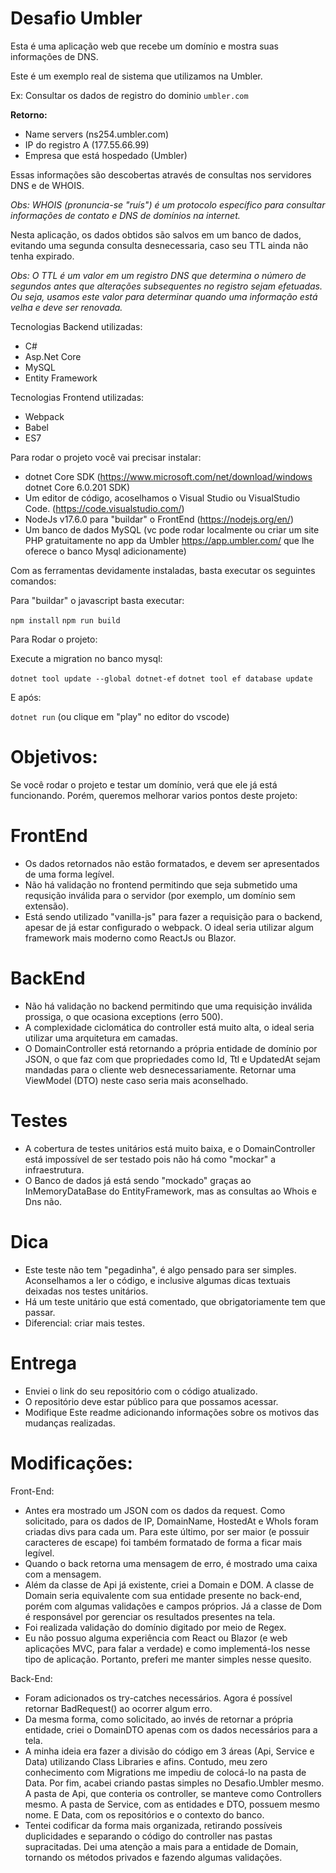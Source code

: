 
# Desafio Umbler

Esta é uma aplicação web que recebe um domínio e mostra suas informações de DNS.

Este é um exemplo real de sistema que utilizamos na Umbler.

Ex: Consultar os dados de registro do dominio `umbler.com`

**Retorno:**
- Name servers (ns254.umbler.com)
- IP do registro A (177.55.66.99)
- Empresa que está hospedado (Umbler)

Essas informações são descobertas através de consultas nos servidores DNS e de WHOIS.

*Obs: WHOIS (pronuncia-se "ruís") é um protocolo específico para consultar informações de contato e DNS de domínios na internet.*

Nesta aplicação, os dados obtidos são salvos em um banco de dados, evitando uma segunda consulta desnecessaria, caso seu TTL ainda não tenha expirado.

*Obs: O TTL é um valor em um registro DNS que determina o número de segundos antes que alterações subsequentes no registro sejam efetuadas. Ou seja, usamos este valor para determinar quando uma informação está velha e deve ser renovada.*

Tecnologias Backend utilizadas:

- C#
- Asp.Net Core
- MySQL
- Entity Framework

Tecnologias Frontend utilizadas:

- Webpack
- Babel
- ES7

Para rodar o projeto você vai precisar instalar:

- dotnet Core SDK (https://www.microsoft.com/net/download/windows dotnet Core 6.0.201 SDK)
- Um editor de código, acoselhamos o Visual Studio ou VisualStudio Code. (https://code.visualstudio.com/)
- NodeJs v17.6.0 para "buildar" o FrontEnd (https://nodejs.org/en/)
- Um banco de dados MySQL (vc pode rodar localmente ou criar um site PHP gratuitamente no app da Umbler https://app.umbler.com/ que lhe oferece o banco Mysql adicionamente)

Com as ferramentas devidamente instaladas, basta executar os seguintes comandos:

Para "buildar" o javascript basta executar:

`npm install`
`npm run build`

Para Rodar o projeto:

Execute a migration no banco mysql:

`dotnet tool update --global dotnet-ef`
`dotnet tool ef database update`

E após: 

`dotnet run` (ou clique em "play" no editor do vscode)

# Objetivos:

Se você rodar o projeto e testar um domínio, verá que ele já está funcionando. Porém, queremos melhorar varios pontos deste projeto:

# FrontEnd

 - Os dados retornados não estão formatados, e devem ser apresentados de uma forma legível.
 - Não há validação no frontend permitindo que seja submetido uma requsição inválida para o servidor (por exemplo, um domínio sem extensão).
 - Está sendo utilizado "vanilla-js" para fazer a requisição para o backend, apesar de já estar configurado o webpack. O ideal seria utilizar algum framework mais moderno como ReactJs ou Blazor.  

# BackEnd

 - Não há validação no backend permitindo que uma requisição inválida prossiga, o que ocasiona exceptions (erro 500).
 - A complexidade ciclomática do controller está muito alta, o ideal seria utilizar uma arquitetura em camadas.
 - O DomainController está retornando a própria entidade de domínio por JSON, o que faz com que propriedades como Id, Ttl e UpdatedAt sejam mandadas para o cliente web desnecessariamente. Retornar uma ViewModel (DTO) neste caso seria mais aconselhado.

# Testes

 - A cobertura de testes unitários está muito baixa, e o DomainController está impossível de ser testado pois não há como "mockar" a infraestrutura.
 - O Banco de dados já está sendo "mockado" graças ao InMemoryDataBase do EntityFramework, mas as consultas ao Whois e Dns não. 

# Dica

- Este teste não tem "pegadinha", é algo pensado para ser simples. Aconselhamos a ler o código, e inclusive algumas dicas textuais deixadas nos testes unitários. 
- Há um teste unitário que está comentado, que obrigatoriamente tem que passar.
- Diferencial: criar mais testes.

# Entrega

- Enviei o link do seu repositório com o código atualizado.
- O repositório deve estar público para que possamos acessar.
- Modifique Este readme adicionando informações sobre os motivos das mudanças realizadas.

# Modificações:

Front-End:
- Antes era mostrado um JSON com os dados da request. Como solicitado, para os dados de IP, DomainName, HostedAt e WhoIs foram criadas divs para cada um. Para este último, por ser maior (e possuir caracteres de escape) foi também formatado de forma a ficar mais legível.
- Quando o back retorna uma mensagem de erro, é mostrado uma caixa com a mensagem.
- Além da classe de Api já existente, criei a Domain e DOM. A classe de Domain seria equivalente com sua entidade presente no back-end, porém com algumas validações e campos próprios. Já a classe de Dom é responsável por gerenciar os resultados presentes na tela.
- Foi realizada validação do domínio digitado por meio de Regex.
- Eu não possuo alguma experiência com React ou Blazor (e web aplicações MVC, para falar a verdade) e como implementá-los nesse tipo de aplicação. Portanto, preferi me manter simples nesse quesito.

Back-End:
- Foram adicionados os try-catches necessários. Agora é possível retornar BadRequest() ao ocorrer algum erro.
- Da mesma forma, como solicitado, ao invés de retornar a própria entidade, criei o DomainDTO apenas com os dados necessários para a tela.
- A minha ideia era fazer a divisão do código em 3 áreas (Api, Service e Data) utilizando Class Libraries e afins. Contudo, meu zero conhecimento com Migrations me impediu de colocá-lo na pasta de Data. Por fim, acabei criando pastas simples no Desafio.Umbler mesmo. A pasta de Api, que conteria os controller, se manteve como Controllers mesmo. A pasta de Service, com as entidades e DTO, possuem mesmo nome. E Data, com os repositórios e o contexto do banco.
- Tentei codificar da forma mais organizada, retirando possíveis duplicidades e separando o código do controller nas pastas supracitadas. Dei uma atenção a mais para a entidade de Domain, tornando os métodos privados e fazendo algumas validações.

